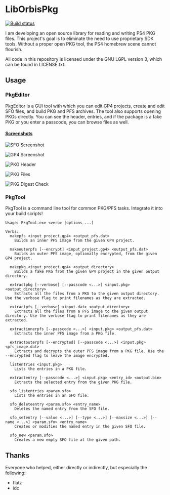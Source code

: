 # LibOrbisPkg
[![Build status](https://ci.appveyor.com/api/projects/status/f0bok1ljnshd2dr0?svg=true)](https://ci.appveyor.com/project/maxton/liborbispkg/build/artifacts)

I am developing an open source library for reading and writing PS4 PKG files.
This project's goal is to eliminate the need to use proprietary SDK tools.
Without a proper open PKG tool, the PS4 homebrew scene cannot flourish. 

All code in this repository is licensed under the GNU LGPL version 3, which can be found in LICENSE.txt.

## Usage

### PkgEditor
PkgEditor is a GUI tool with which you can edit GP4 projects, create and edit SFO files, and build PKG and PFS archives.
The tool also supports opening PKGs directly. You can see the header, entries, and if the package is a fake PKG or
you enter a passcode, you can browse files as well.

#### [Screenshots](https://imgur.com/a/n0cP5Ox)

![SFO Screenshot](https://i.imgur.com/jad4qWZ.png)

![GP4 Screenshot](https://i.imgur.com/cjEzB6T.png)

![PKG Header](https://i.imgur.com/X5zRkRt.png)

![PKG Files](https://i.imgur.com/1rvFgqC.png)

![PKG Digest Check](https://i.imgur.com/pFIVRNh.png)

### PkgTool
PkgTool is a command line tool for common PKG/PFS tasks. Integrate it into your build scripts!

```
Usage: PkgTool.exe <verb> [options ...]

Verbs:
  makepfs <input_project.gp4> <output_pfs.dat>
    Builds an inner PFS image from the given GP4 project.

  makeouterpfs [--encrypt] <input_project.gp4> <output_pfs.dat>
    Builds an outer PFS image, optionally encrypted, from the given GP4 project.

  makepkg <input_project.gp4> <output_directory>
    Builds a fake PKG from the given GP4 project in the given output directory.

  extractpkg [--verbose] [--passcode <...>] <input.pkg> <output_directory>
    Extracts all the files from a PKG to the given output directory. Use the verbose flag to print filenames as they are extracted.

  extractpfs [--verbose] <input.dat> <output_directory>
    Extracts all the files from a PFS image to the given output directory. Use the verbose flag to print filenames as they are extracted.

  extractinnerpfs [--passcode <...>] <input.pkg> <output_pfs.dat>
    Extracts the inner PFS image from a PKG file.

  extractouterpfs [--encrypted] [--passcode <...>] <input.pkg> <pfs_image.dat>
    Extracts and decrypts the outer PFS image from a PKG file. Use the --encrypted flag to leave the image encrypted.

  listentries <input.pkg>
    Lists the entries in a PKG file.

  extractentry [--passcode <...>] <input.pkg> <entry_id> <output.bin>
    Extracts the selected entry from the given PKG file.

  sfo_listentries <param.sfo>
    Lists the entries in an SFO file.

  sfo_deleteentry <param.sfo> <entry_name>
    Deletes the named entry from the SFO file.

  sfo_setentry [--value <...>] [--type <...>] [--maxsize <...>] [--name <...>] <param.sfo> <entry_name>
    Creates or modifies the named entry in the given SFO file.

  sfo_new <param.sfo>
    Creates a new empty SFO file at the given path.
 ```

## Thanks
Everyone who helped, either directly or indirectly, but especially the following:

- flatz
- idc
